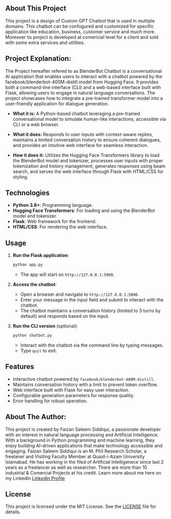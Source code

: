 ## About This Project
This project is a design of Custom GPT Chatbot that is used in multiple domains. This chatbot can be confugured and customized for specific application like education, business, customer service and much more.
Moreover tis project is developed at comericial level for a client and sold with some extra services and utilities. 

## Project Explanation:
The Project hereafter refered to as BlenderBot Chatbot is a conversational AI application that enables users to interact with a chatbot powered by the facebook/blenderbot-400M-distill model from Hugging Face. It provides both a command-line interface (CLI) and a web-based interface built with Flask, allowing users to engage in natural language conversations. The project showcases how to integrate a pre-trained transformer model into a user-friendly application for dialogue generation.


 * **What it is:** A Python-based chatbot leveraging a pre-trained conversational model to simulate human-like interactions, accessible via CLI or a web browser.


 * **What it does:** Responds to user inputs with context-aware replies, maintains a limited conversation history to ensure coherent dialogues, and provides an intuitive web interface for seamless interaction.




 * **How it does it:** Utilizes the Hugging Face Transformers library to load the BlenderBot model and tokenizer, processes user inputs with proper tokenization and history management, generates responses using beam search, and serves the web interface through Flask with HTML/CSS for styling.

## Technologies
- **Python 3.8+**: Programming language.
- **Hugging Face Transformers**: For loading and using the BlenderBot model and tokenizer.
- **Flask**: Web framework for the frontend.
- **HTML/CSS**: For rendering the web interface.





## Usage

1. **Run the Flask application**:
   ```bash
   python app.py
   ```
   - The app will start on `http://127.0.0.1:5000`.

2. **Access the chatbot**:
   - Open a browser and navigate to `http://127.0.0.1:5000`.
   - Enter your message in the input field and submit to interact with the chatbot.
   - The chatbot maintains a conversation history (limited to 3 turns by default) and responds based on the input.

3. **Run the CLI version** (optional):
   ```bash
   python chatbot.py
   ```
   - Interact with the chatbot via the command line by typing messages.
   - Type `quit` to exit.

## Features
- Interactive chatbot powered by `facebook/blenderbot-400M-distill`.
- Maintains conversation history with a limit to prevent token overflow.
- Web interface built with Flask for easy user interaction.
- Configurable generation parameters for response quality.
- Error handling for robust operation.


## About The Author:


This project is  created by Faizan Saleem Siddiqui, a passionate developer with an interest in natural language processing and Artificial Intelligence. With a background in Python programming and machine learning, they enjoy building AI-driven applications that make technology accessible and engaging. 
Faizan Saleem Siddiqui is  an M. Phil Research Scholar, a freelaner and Visiting Faculty Member at Quaid-i-Azam University Islamabad. He has working in the filed of Artificial Intelligenece since last 2 years as a freelancer as well as researcher. There are more than 10 industrial & Comercial Projects at his credit. 
Learn more about me here on my LinkedIn
[LinkedIn Profile](https://www.linkedin.com/in/faizan-saleem-siddiqui-4411bb247/)


## License

This project is licensed under the MIT License. See the [LICENSE](LICENSE) file for details.



































